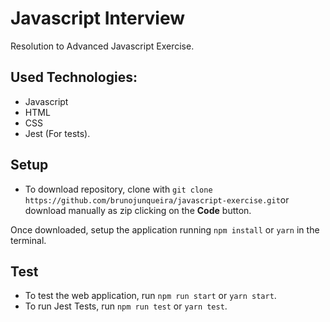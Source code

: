 # Javascript Interview

Resolution to Advanced Javascript Exercise.

## Used Technologies:
- Javascript
- HTML
- CSS
- Jest (For tests).

## Setup
- To download repository, clone with `git clone https://github.com/brunojunqueira/javascript-exercise.git`or download manually as zip clicking on the **Code** button.

Once downloaded, setup the application running `npm install` or `yarn` in the terminal.

## Test
- To test the web application, run `npm run start` or `yarn start`.
- To run Jest Tests, run `npm run test` or `yarn test`.
